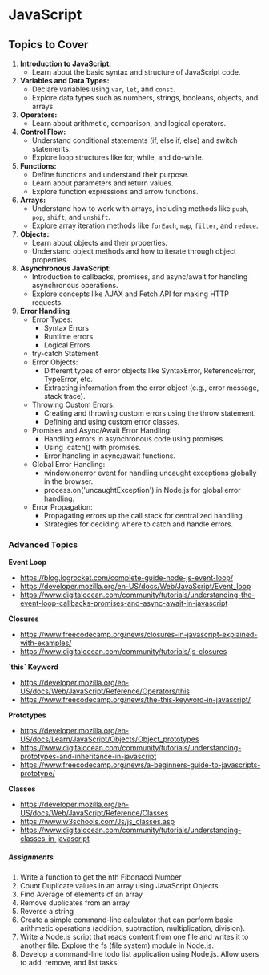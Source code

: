 # JavaScript

## Topics to Cover

1. **Introduction to JavaScript:**
   - Learn about the basic syntax and structure of JavaScript code.
2. **Variables and Data Types:**
   - Declare variables using `var`, `let`, and `const`.
   - Explore data types such as numbers, strings, booleans, objects, and arrays.
3. **Operators:**
   - Learn about arithmetic, comparison, and logical operators.
4. **Control Flow:**
   - Understand conditional statements (if, else if, else) and switch statements.
   - Explore loop structures like for, while, and do-while.
5. **Functions:**
   - Define functions and understand their purpose.
   - Learn about parameters and return values.
   - Explore function expressions and arrow functions.
6. **Arrays:**
   - Understand how to work with arrays, including methods like `push`, `pop`, `shift`, and `unshift`.
   - Explore array iteration methods like `forEach`, `map`, `filter`, and `reduce`.
7. **Objects:**
   - Learn about objects and their properties.
   - Understand object methods and how to iterate through object properties.
8. **Asynchronous JavaScript:**
   - Introduction to callbacks, promises, and async/await for handling asynchronous operations.
   - Explore concepts like AJAX and Fetch API for making HTTP requests.
9. **Error Handling**
   - Error Types:
     - Syntax Errors
     - Runtime errors
     - Logical Errors
   - try-catch Statement
   - Error Objects:
     - Different types of error objects like SyntaxError, ReferenceError, TypeError, etc.
     - Extracting information from the error object (e.g., error message, stack trace).
   - Throwing Custom Errors:
     - Creating and throwing custom errors using the throw statement.
     - Defining and using custom error classes.
   - Promises and Async/Await Error Handling:
     - Handling errors in asynchronous code using promises.
     - Using .catch() with promises.
     - Error handling in async/await functions.
   - Global Error Handling:
     - window.onerror event for handling uncaught exceptions globally in the browser.
     - process.on('uncaughtException') in Node.js for global error handling.
   - Error Propagation:
     - Propagating errors up the call stack for centralized handling.
     - Strategies for deciding where to catch and handle errors.

### Advanced Topics

**Event Loop**

- https://blog.logrocket.com/complete-guide-node-js-event-loop/
- https://developer.mozilla.org/en-US/docs/Web/JavaScript/Event_loop
- https://www.digitalocean.com/community/tutorials/understanding-the-event-loop-callbacks-promises-and-async-await-in-javascript

**Closures**

- https://www.freecodecamp.org/news/closures-in-javascript-explained-with-examples/
- https://www.digitalocean.com/community/tutorials/js-closures

**\`this\` Keyword**

- https://developer.mozilla.org/en-US/docs/Web/JavaScript/Reference/Operators/this
- https://www.freecodecamp.org/news/the-this-keyword-in-javascript/

**Prototypes**

- https://developer.mozilla.org/en-US/docs/Learn/JavaScript/Objects/Object_prototypes
- https://www.digitalocean.com/community/tutorials/understanding-prototypes-and-inheritance-in-javascript
- https://www.freecodecamp.org/news/a-beginners-guide-to-javascripts-prototype/

**Classes**

- https://developer.mozilla.org/en-US/docs/Web/JavaScript/Reference/Classes
- https://www.w3schools.com/Js/js_classes.asp
- https://www.digitalocean.com/community/tutorials/understanding-classes-in-javascript

##### Assignments

1. Write a function to get the nth Fibonacci Number
2. Count Duplicate values in an array using JavaScript Objects
3. Find Average of elements of an array
4. Remove duplicates from an array
5. Reverse a string
6. Create a simple command-line calculator that can perform basic arithmetic operations (addition, subtraction, multiplication, division).
7. Write a Node.js script that reads content from one file and writes it to another file. Explore the fs (file system) module in Node.js.
8. Develop a command-line todo list application using Node.js. Allow users to add, remove, and list tasks.
